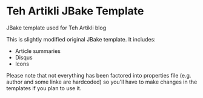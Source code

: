 # Teh Artikli JBake Template
JBake template used for Teh Artikli blog

This is slightly modified original JBake template. It includes:
* Article summaries
* Disqus
* Icons

Please note that not everything has been factored into properties file (e.g. author and some linke are hardcoded) so you'll have to make changes in the templates if you plan to use it.
